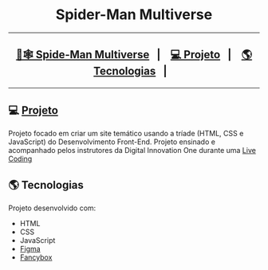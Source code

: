 <h1 align="center"> Spider-Man Multiverse </h1>
<hr>

<h2>
<p align="center">
  <a href="">🔗🕸️ Spide-Man Multiverse</a>&nbsp;&nbsp;&nbsp;|&nbsp;&nbsp;&nbsp;
  <a href="#-projeto">💻 Projeto</a>&nbsp;&nbsp;&nbsp;|&nbsp;&nbsp;&nbsp;
  <a href="#-tecnologias">🌎 Tecnologias</a>&nbsp;&nbsp;&nbsp;|&nbsp;&nbsp;&nbsp;
</p>
</h2>
<hr>

## 💻 [Projeto](https://spiderman-universe.netlify.app/)
Projeto focado em criar um site temático usando a tríade (HTML, CSS e JavaScript) do Desenvolvimento Front-End.
Projeto ensinado e acompanhado pelos instrutores da Digital Innovation One durante uma [Live Coding](https://www.youtube.com/watch?v=a29-lfFi9Qc)
<br>

## 🌎 Tecnologias

Projeto desenvolvido com:

- HTML
- CSS
- JavaScript
- [Figma](https://www.figma.com/file/GjvdE0uob68X6pEHqw2pY8/Multiverse-Spider-Man?node-id=1%3A17)
- [Fancybox](https://fancyapps.com/fancybox/)
